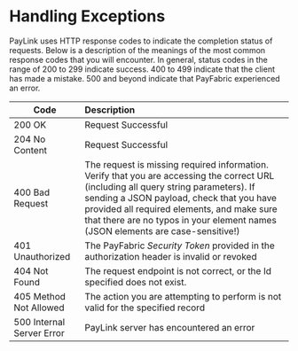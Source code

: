Handling Exceptions
===================
PayLink uses HTTP response codes to indicate the completion status of requests. Below is a description of the meanings of the most common response codes that you will encounter. In general, status codes in the range of 200 to 299 indicate success. 400 to 499 indicate that the client has made a mistake. 500 and beyond indicate that PayFabric experienced an error. 

| Code        | Description | 
| ------------- | :------------- | 
| 200 OK | Request Successful | 
| 204 No Content | Request Successful | 
| 400 Bad Request | The request is missing required information. Verify that you are accessing the correct URL (including all query string parameters). If sending a JSON payload, check that you have provided all required elements, and make sure that there are no typos in your element names (JSON elements are case-sensitive!) |
| 401 Unauthorized | The PayFabric *Security Token* provided in the authorization header is invalid or revoked |  
| 404 Not Found | The request endpoint is not correct, or the Id specified does not exist. |  
| 405 Method Not Allowed | The action you are attempting to perform is not valid for the specified record |  
| 500 Internal Server Error| PayLink server has encountered an error |
